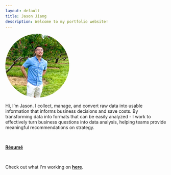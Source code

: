 ```yaml
---
layout: default
title: Jason Jiang
description: Welcome to my portfolio website!
---
```


<!-- <img src="/images/homepage_img.jpg" alt="homepage_img" width="200" style="border-radius:50%;  filter:brightness(1.1);"> -->
<img src="/images/me.jpg" alt="homepage_img" width="200" style="border-radius:50%;  filter:brightness(1.1);"> 

<br>

Hi, I’m Jason. I collect, manage, and convert raw data into usable information that informs business decisions and save costs. By transforming data into formats that can be easily analyzed - I work to effectively turn business questions into data analysis, helping teams provide meaningful recommendations on strategy.

<br>

<a href="jason_resume.pdf" target="_blank"><b>Résumé</b></a>

<br>

Check out what I'm working on **[here](/projects/)**.
